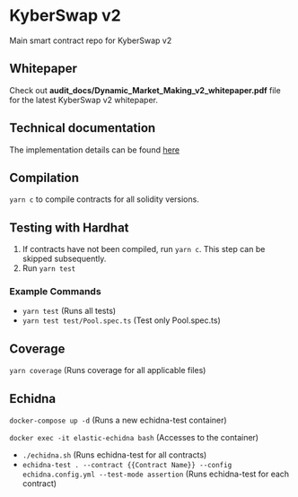 # KyberSwap v2

Main smart contract repo for KyberSwap v2

## Whitepaper

Check out **audit_docs/Dynamic_Market_Making_v2_whitepaper.pdf** file for the latest KyberSwap v2 whitepaper.

## Technical documentation

The implementation details can be found [here](https://hackmd.io/sgADNlGNS8eSGU_8mZYqDQ?view)

## Compilation
`yarn c` to compile contracts for all solidity versions.

## Testing with Hardhat
1. If contracts have not been compiled, run `yarn c`. This step can be skipped subsequently.
2. Run `yarn test`

### Example Commands
- `yarn test` (Runs all tests)
- `yarn test test/Pool.spec.ts` (Test only Pool.spec.ts)


## Coverage
`yarn coverage` (Runs coverage for all applicable files)

## Echidna
`docker-compose up -d` (Runs a new echidna-test container)

`docker exec -it elastic-echidna bash` (Accesses to the container)

- `./echidna.sh` (Runs echidna-test for all contracts)
- `echidna-test . --contract {{Contract Name}} --config echidna.config.yml --test-mode assertion` (Runs echidna-test for each contract)